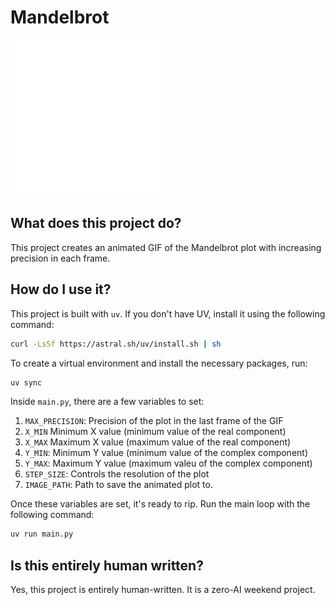 # Mandelbrot

<img src="assets/plot.gif" width="250"/>

## What does this project do?

This project creates an animated GIF of the Mandelbrot plot with increasing precision in each frame.

## How do I use it?

This project is built with `uv`. If you don't have UV, install it using the following command:

```zsh
curl -LsSf https://astral.sh/uv/install.sh | sh
```

To create a virtual environment and install the necessary packages, run:

```zsh
uv sync
```

Inside `main.py`, there are a few variables to set:

1. `MAX_PRECISION`: Precision of the plot in the last frame of the GIF
2. `X_MIN` Minimum X value (minimum value of the real component)
3. `X_MAX` Maximum X value (maximum value of the real component)
4. `Y_MIN`: Minimum Y value (minimum value of the complex component)
5. `Y_MAX`: Maximum Y value (maximum valeu of the complex component)
6. `STEP_SIZE`: Controls the resolution of the plot
7. `IMAGE_PATH`: Path to save the animated plot to.

Once these variables are set, it's ready to rip. Run the main loop with the following command:

```zsh
uv run main.py
```

## Is this entirely human written?

Yes, this project is entirely human-written. It is a zero-AI weekend project.